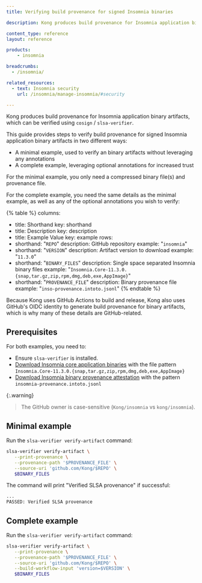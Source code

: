 ```yaml
---
title: Verifying build provenance for signed Insomnia binaries

description: Kong produces build provenance for Insomnia application binary artifacts, which can be verified.

content_type: reference
layout: reference

products:
    - insomnia

breadcrumbs:
  - /insomnia/

related_resources:
  - text: Insomnia security
    url: /insomnia/manage-insomnia/#security

---
```


Kong produces build provenance for Insomnia application binary artifacts, which can be verified using `cosign` / `slsa-verifier`.

This guide provides steps to verify build provenance for signed Insomnia application binary artifacts in two different ways:

* A minimal example, used to verify an binary artifacts without leveraging any annotations
* A complete example, leveraging optional annotations for increased trust

For the minimal example, you only need a compressed binary file(s) and provenance file.

For the complete example, you need the same details as the minimal example, as well as any of the optional annotations you wish to verify:

{% table %}
columns:
  - title: Shorthand
    key: shorthand
  - title: Description
    key: description
  - title: Example Value
    key: example
rows:
  - shorthand: "`REPO`"
    description: GitHub repository
    example: "`insomnia`"
  - shorthand: "`VERSION`"
    description: Artifact version to download
    example: "`11.3.0`"
  - shorthand: "`BINARY_FILES`"
    description: Single space separated Insomnia binary files
    example: "`Insomnia.Core-11.3.0.{snap,tar.gz,zip,rpm,dmg,deb,exe,AppImage}`"
  - shorthand: "`PROVENANCE_FILE`"
    description: Binary provenance file
    example: "`inso-provenance.intoto.jsonl`"
{% endtable %}

Because Kong uses GitHub Actions to build and release, Kong also uses GitHub's OIDC identity to generate build provenance for binary artifacts, which is why many of these details are GitHub-related.

## Prerequisites

For both examples, you need to:

* Ensure `slsa-verifier` is installed.
* [Download Insomnia core application binaries](https://updates.insomnia.rest/downloads/release/latest?app=com.insomnia.app&channel=stable) with the file pattern `Insomnia.Core-11.3.0.{snap,tar.gz,zip,rpm,dmg,deb,exe,AppImage}`
* [Download Insomnia binary provenance attestation](https://updates.insomnia.rest/downloads/release/latest?app=com.insomnia.app&channel=stable) with the pattern `insomnia-provenance.intoto.jsonl`

{:.warning}
> The GitHub owner is case-sensitive (`Kong/insomnia` vs `kong/insomnia`).

## Minimal example

Run the `slsa-verifier verify-artifact` command:

```sh
slsa-verifier verify-artifact \
   --print-provenance \
   --provenance-path '$PROVENANCE_FILE' \
   --source-uri 'github.com/Kong/$REPO' \
   $BINARY_FILES
```

The command will print "Verified SLSA provenance" if successful:

```sh
...
PASSED: Verified SLSA provenance
```

## Complete example


Run the `slsa-verifier verify-artifact` command:

```sh
slsa-verifier verify-artifact \
   --print-provenance \
   --provenance-path '$PROVENANCE_FILE' \
   --source-uri 'github.com/Kong/$REPO' \
   --build-workflow-input 'version=$VERSION' \
   $BINARY_FILES
```